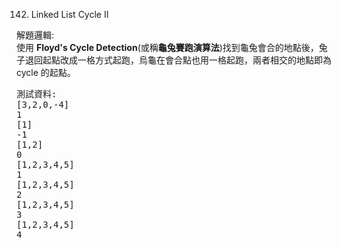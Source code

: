 142. Linked List Cycle II

解題邏輯:  
使用 **Floyd's Cycle Detection**(或稱**龜兔賽跑演算法**)找到龜兔會合的地點後，兔子退回起點改成一格方式起跑，烏龜在會合點也用一格起跑，兩者相交的地點即為 cycle 的起點。

<pre>
測試資料:
[3,2,0,-4]
1
[1]
-1
[1,2]
0
[1,2,3,4,5]
1
[1,2,3,4,5]
2
[1,2,3,4,5]
3
[1,2,3,4,5]
4
</pre>
